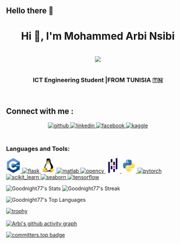 ## Hello there 👋

<!--
**Goodnight77/Goodnight77** is a ✨ _special_ ✨ repository because its `README.md` (this file) appears on your GitHub profile.

Here are some ideas to get you started:

- 🔭 I’m currently working on ...
- 🌱 I’m currently learning ...
- 👯 I’m looking to collaborate on ...
- 🤔 I’m looking for help with ...
- 💬 Ask me about ...
- 📫 How to reach me: ...
- 😄 Pronouns: ...
- ⚡ Fun fact: ...
-->



<h1 align="center">Hi 👋, I'm Mohammed Arbi Nsibi</h1>     
<br/>     
 <div align="center"> 
<img src="https://komarev.com/ghpvc/?username=Goodnight77&&style=flat-square" align="center" /> 
</div>   
<br/>   
<!-- <p align="center"> 
  <img src="" alt="Description de l'image"">
</p> -->



<h3 align="center">ICT Engineering Student |FROM TUNISIA 🇹🇳 </h3>
<br/> 

## Connect with me   :
<div align="center">
<a href="https://github.com/Goodnight77" target="_blank">
<img src=https://img.shields.io/badge/github-%2324292e.svg?&style=for-the-badge&logo=github&logoColor=white alt=github style="margin-bottom: 5px;" />
</a>
<a href="https://www.linkedin.com/in/mohammed-arbi-nsibi-%F0%9F%87%B5%F0%9F%87%B8%F0%9F%8D%89-584a43241/" target="_blank">
<img src=https://img.shields.io/badge/linkedin-%231E77B5.svg?&style=for-the-badge&logo=linkedin&logoColor=white alt=linkedin style="margin-bottom: 5px;" />
</a>
<a href="[https://www.facebook.com/wissemkarous](https://www.facebook.com/arbi.med.144/)" target="_blank">
<img src=https://img.shields.io/badge/facebook-%232E87FB.svg?&style=for-the-badge&logo=facebook&logoColor=white alt=facebook style="margin-bottom: 5px;" />
</a>
<a href="https://www.kaggle.com/mohammedarbi" target="_blank">
<img src=https://img.shields.io/badge/kaggle-%2344BAE8.svg?&style=for-the-badge&logo=kaggle&logoColor=white alt=kaggle style="margin-bottom: 5px;" />
</a>
</a>  
</div>  
  

<br/> 



<h3 align="left">Languages and Tools:</h3>
<p align="left">  <a href="https://www.w3schools.com/cpp/" target="_blank" rel="noreferrer"> <img src="https://raw.githubusercontent.com/devicons/devicon/master/icons/cplusplus/cplusplus-original.svg" alt="cplusplus" width="40" height="40"/> </a> 
<a href="https://flask.palletsprojects.com/" target="_blank" rel="noreferrer"> <img src="https://www.vectorlogo.zone/logos/pocoo_flask/pocoo_flask-icon.svg" alt="flask" width="40" height="40"/>  </a>
<a href="https://www.linux.org/" target="_blank" rel="noreferrer"> <img src="https://raw.githubusercontent.com/devicons/devicon/master/icons/linux/linux-original.svg" alt="linux" width="40" height="40"/> </a> <a href="https://www.mathworks.com/" target="_blank" rel="noreferrer"> 
<img src="https://upload.wikimedia.org/wikipedia/commons/2/21/Matlab_Logo.png" alt="matlab" width="40" height="40"/> </a>   <a href="https://opencv.org/" target="_blank" rel="noreferrer"> <img src="https://www.vectorlogo.zone/logos/opencv/opencv-icon.svg" alt="opencv" width="40" height="40"/> </a> <a href="https://pandas.pydata.org/" target="_blank" rel="noreferrer"> <img src="https://raw.githubusercontent.com/devicons/devicon/2ae2a900d2f041da66e950e4d48052658d850630/icons/pandas/pandas-original.svg" alt="pandas" width="40" height="40"/> </a>  <a href="https://www.python.org" target="_blank" rel="noreferrer"> <img src="https://raw.githubusercontent.com/devicons/devicon/master/icons/python/python-original.svg" alt="python" width="40" height="40"/> </a> <a href="https://pytorch.org/" target="_blank" rel="noreferrer"> <img src="https://www.vectorlogo.zone/logos/pytorch/pytorch-icon.svg" alt="pytorch" width="40" height="40"/> </a> <a href="https://scikit-learn.org/" target="_blank" rel="noreferrer"> <img src="https://upload.wikimedia.org/wikipedia/commons/0/05/Scikit_learn_logo_small.svg" alt="scikit_learn" width="40" height="40"/> </a> <a href="https://seaborn.pydata.org/" target="_blank" rel="noreferrer"> <img src="https://seaborn.pydata.org/_images/logo-mark-lightbg.svg" alt="seaborn" width="40" height="40"/> </a> <a href="https://www.tensorflow.org" target="_blank" rel="noreferrer"> <img src="https://www.vectorlogo.zone/logos/tensorflow/tensorflow-icon.svg" alt="tensorflow" width="40" height="40"/> </a> </p>

![Goodnight77's Stats](https://github-readme-stats.vercel.app/api?username=Goodnight77&theme=default&show_icons=true&hide_border=true&count_private=true)
![Goodnight77's Streak](https://github-readme-streak-stats.herokuapp.com/?user=Goodnight77&theme=default&hide_border=true)

![Goodnight77's Top Languages](https://github-readme-stats.vercel.app/api/top-langs/?username=Goodnight77&theme=default&show_icons=true&hide_border=true&layout=compact)
<br/>  


[![trophy](https://github-profile-trophy.vercel.app/?username=wissemkarous&theme=onedark)](https://github.com/wissemkarous/github-profile-trophy) <br/>  
[![Arbi's github activity graph](https://github-readme-activity-graph.vercel.app/graph?username=Goodnight77&theme=dracula)](https://github.com/Goodnight77/github-readme-activity-graph)
<br/>  

[![committers.top badge](https://user-badge.committers.top/tunisia/Goodnight77.svg)](https://user-badge.committers.top/tunisia/Goodnight77)


